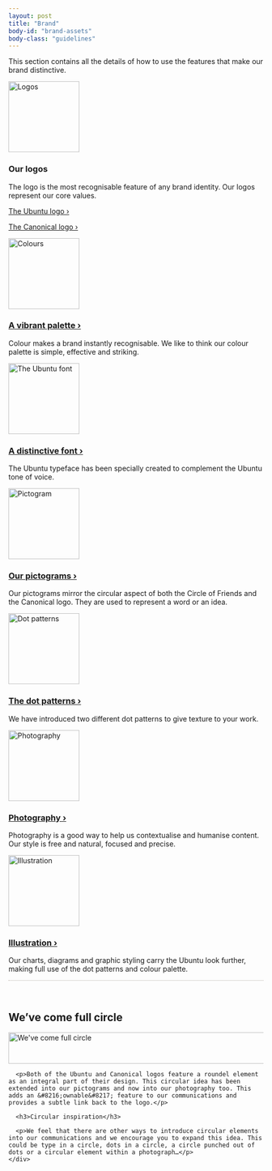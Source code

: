 ```yaml
---
layout: post
title: "Brand"
body-id: "brand-assets"
body-class: "guidelines"
---
```


<div class="row">
  <div id="loop-guidelines" class="col-10">
    <p>This section contains all the details of how to use the features that make our brand distinctive.</p>
  </div>
</div>

<div class="row">
  <div class="col-10">
    <div class="col-2">
      <a href="/brand/ubuntu-logo"><img src="{{ site.assets_path }}02bd959c-logos_elements.png" alt="Logos" title="Logos" width="140" height="140" class="alignleft size-full5" /></a>
    </div>
    <div class="col-3">
      <h3>Our logos</h3>
      <p>The logo is the most recognisable feature of any brand identity. Our logos represent our core values.</p>
      <p><a href="/brand/ubuntu-logo" title="About the Ubuntu logo">The Ubuntu logo &rsaquo;</a></p>
      <p><a href="/brand/canonical-logo" title="About the Canonical logo">The Canonical logo &rsaquo;</a></p>
    </div>
    <div class="col-2">
      <a href="/brand/colour-palette"><img src="{{ site.assets_path }}0bd1e235-colours-elements.png" alt="Colours" title="Colours" width="140" height="140" class="left alignleft size-full8" /></a>
    </div>
    <div class="col-3">
      <h3><a href="/brand/colour-palette" title="About the colour palette">A vibrant palette &rsaquo;</a></h3>
      <p>Colour makes a brand instantly recognisable. We like to think our colour palette is simple, effective and striking.</p>
    </div>
  </div>
</div>

<div class="p-strip">
  <div class="row">
    <div class="col-10">
      <div class="col-5">
        <div class="col-2">
          <a href="/brand/ubuntu-font-family"><img src="{{ site.assets_path }}19c4df8e-font-elements.png" alt="The Ubuntu font" title="The Ubuntu font" width="140" height="140" class="alignleft size-full0" /></a>
        </div>
        <div class="col-3">
          <h3><a href="/brand/ubuntu-font-family" title="About the Ubuntu font">A distinctive font &rsaquo;</a></h3>
          <p>The Ubuntu typeface has been specially created to complement the Ubuntu tone of voice.</p>
        </div>
      </div>
      <div class="col-5">
        <div class="col-2">
          <a href="/brand/pictograms"><img src="{{ site.assets_path }}ceaaafc5-pictogram-elements.png" alt="Pictogram" title="Pictogram" width="140" height="140" class="alignleft size-full1" /></a>
        </div>
        <div class="col-3">
          <h3><a href="/brand/pictograms" title="About pictograms">Our pictograms &rsaquo;</a></h3>
          <p>Our pictograms mirror the circular aspect of both the Circle of Friends and the Canonical logo. They are used to represent a word or an idea.</p>
        </div>
      </div>
    </div>
  </div>
</div>

<div class="p-strip">
  <div class="row">
    <div class="col-10">
      <div class="col-5">
        <div class="col-2">
          <a href="/brand/dot-patterns"><img src="{{ site.assets_path }}dda85fa2-dots-elements.png" alt="Dot patterns" title="Dot patterns" width="140" height="140" class="alignleft size-full2" /></a>
        </div>
        <div class="col-3">
          <h3><a href="/brand/dot-patterns" title="About the dot patterns">The dot patterns &rsaquo;</a></h3>
          <p>We have introduced two different dot patterns to give texture to your work.</p>
        </div>
      </div>
      <div class="col-5">
        <div class="col-2">
          <a href="/brand/photography"><img src="{{ site.assets_path }}1f7e6da1-photography-elements.png" alt="Photography" title="Photography" width="140" height="140" class="alignleft size-full3" /></a>
        </div>
        <div class="col-3">
          <h3><a href="/brand/photography" title="About photography">Photography &rsaquo;</a></h3>
          <p>Photography is a good way to help us contextualise and humanise content. Our style is free and natural, focused and precise.</p>
        </div>
      </div>
    </div>
  </div>
</div>

<div class="p-strip">
  <div class="row">
    <div class="col-10">
      <div class="col-5">
        <div class="col-2">
          <a href="/brand/illustration"><img src="{{ site.assets_path }}7ac01077-illustration-elements.png" alt="Illustration" title="Illustration" width="140" height="140" class="alignleft size-full4" /></a>
        </div>
        <div class="col-3">
          <h3><a href="/brand/illustration" title="About illustration">Illustration &rsaquo;</a></h3>
          <p>Our charts, diagrams and graphic styling carry the Ubuntu look further, making full use of the dot patterns and colour palette.</p>
        </div>
      </div>
    </div>
  </div>
</div>

<div class="p-strip">
  <div class="row" style="padding-top: 30px; border-top: 1px dotted #aea79f;">
    <div class="col-8">
      <h2>We&#8217;ve come full circle</h2>
      <p><img src="{{ site.assets_path }}e74798d3-full-circle.png" alt="We&#039;ve come full circle" title="We&#039;ve come full circle" width="780" height="62" class="alignnone size-full7" srcset="{{ site.assets_path }}e74798d3-full-circle.png 780w, {{ site.assets_path }}1ce5322e-full-circle-300x23.png 300w" sizes="(max-width: 780px) 100vw, 780px" /></p>

      <p>Both of the Ubuntu and Canonical logos feature a roundel element as an integral part of their design. This circular idea has been extended into our pictograms and now into our photography too. This adds an &#8216;ownable&#8217; feature to our communications and provides a subtle link back to the logo.</p>

      <h3>Circular inspiration</h3>

      <p>We feel that there are other ways to introduce circular elements into our communications and we encourage you to expand this idea. This could be type in a circle, dots in a circle, a circle punched out of dots or a circular element within a photograph…</p>
    </div>
  </div>
</div>
